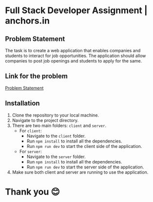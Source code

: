 # Full Stack Developer Assignment | anchors.in

## Problem Statement

The task is to create a web application that enables companies and students to interact for job opportunities. The application should allow companies to post job openings and students to apply for the same.

## Link for the problem

[Problem Statement](https://beanchor.larksuite.com/docx/NWO4d5n6CovgCYxfYaMuWqrYsre)

## Installation

1. Clone the repository to your local machine.
2. Navigate to the project directory.
3. There are two main folders: `client` and `server`.
    - For `client`:
        - Navigate to the `client` folder.
        - Run `npm install` to install all the dependencies.
        - Run `npm run dev` to start the client side of the application.
    - For `server`:
        - Navigate to the `server` folder.
        - Run `npm install` to install all the dependencies.
        - Run `npm run dev` to start the server side of the application.
4. Make sure both client and server are running to use the application.

# Thank you 😊